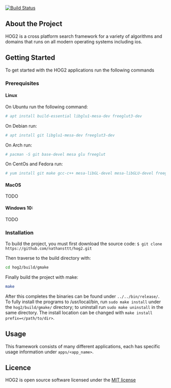 [![Build Status](https://travis-ci.org/zacharyselk/hog2.svg?branch=PDB-refactor)](https://travis-ci.org/zacharyselk/hog2.svg?branch=PDB-refactor)


<!-- ABOUT THE PROJECT -->
## About the Project

HOG2 is a cross platform search framework for a variety of algorithms and domains that runs on all modern operating systems including ios.


<!-- GETTING STARTED -->
## Getting Started

To get started with the HOG2 applications run the following commands

### Prerequisites

#### Linux
On Ubuntu run the following command:
```sh
# apt install build-essential libglu1-mesa-dev freeglut3-dev
```

On Debian run:
```sh
# apt install git libglu1-mesa-dev freeglut3-dev
```

On Arch run:
```sh
# pacman -S git base-devel mesa glu freeglut
```

On CentOs and Fedora run:
```sh
# yum install git make gcc-c++ mesa-libGL-devel mesa-libGLU-devel freeglut-devel
```

#### MacOS
TODO

#### Windows 10:
TODO


### Installation

To build the project, you must first download the source code:
`$ git clone https://github.com/nathansttt/hog2.git`

Then traverse to the build directory with:
```sh
cd hog2/build/gmake
```

Finally build the project with make:
```sh
make
```

After this completes the binaries can be found under `../../bin/release/`. To fully install the programs to /usr/local/bin, run `sudo make install` under the `hog2/build/gmake/` directory; to uninstall run `sudo make uninstall` in the same directory. The install location can be changed with `make install prefix=</path/to/dir>`.


## Usage

This framework consists of many different applications, each has specific usage information under `apps/<app_name>`.



## Licence

HOG2 is open source software licensed under the [MIT license](LICENSE.txt)
